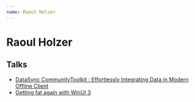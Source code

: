 ```yaml
---
name: Raoul Holzer
---
```


# Raoul Holzer

## Talks
- [DataSync CommunityToolkit : Effortlessly Integrating Data in Modern Offline Client](../_events/2025-04-29.md)
- [Getting fat again with WinUI 3](../_events/2024-05-28.md)
